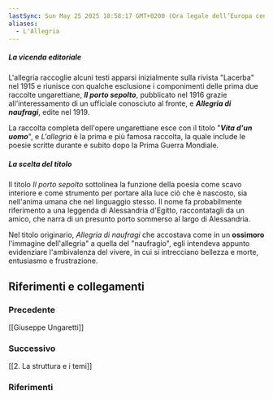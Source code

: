 ```yaml
---
lastSync: Sun May 25 2025 18:58:17 GMT+0200 (Ora legale dell’Europa centrale)
aliases:
  - L'Allegria
---
```

##### La vicenda editoriale
L'allegria raccoglie alcuni testi apparsi inizialmente sulla rivista "Lacerba" nel 1915 e riunisce con qualche esclusione i componimenti delle prima due raccolte ungarettiane, ***Il porto sepolto***, pubblicato nel 1916 grazie all'interessamento di un ufficiale conosciuto al fronte, e ***Allegria di naufragi***, edite nel 1919.

La raccolta completa dell'opere ungarettiane esce con il titolo "***Vita d'un uomo***", e *L'allegria* è la prima e più famosa raccolta, la quale include le poesie scritte durante e subito dopo la Prima Guerra Mondiale.


##### La scelta del titolo
Il titolo *Il porto sepolto* sottolinea la funzione della poesia come scavo interiore e come strumento per portare alla luce ciò che è nascosto, sia nell'anima umana che nel linguaggio stesso. Il nome fa probabilmente riferimento a una leggenda di Alessandria d'Egitto, raccontatagli da un amico, che narra di un presunto porto sommerso al largo di Alessandria.

Nel titolo originario, *Allegria di naufragi* che accostava come in un **ossimoro** l'immagine dell'allegria" a quella del "naufragio", egli intendeva appunto evidenziare l'ambivalenza del vivere, in cui si intrecciano bellezza e morte, entusiasmo e frustrazione.


Riferimenti e collegamenti
---
### Precedente
[[Giuseppe Ungaretti]]

### Successivo
[[2. La struttura e i temi]]

### Riferimenti
